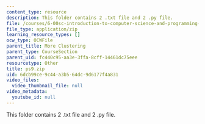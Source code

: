 ```yaml
---
content_type: resource
description: This folder contains 2 .txt file and 2 .py file.
file: /courses/6-00sc-introduction-to-computer-science-and-programming-spring-2011/6dcb99ce9c44a3b564dc9d6177f4a831_ps9.zip
file_type: application/zip
learning_resource_types: []
ocw_type: OCWFile
parent_title: More Clustering
parent_type: CourseSection
parent_uid: fc440c95-aa3e-3ffa-8cff-14461dc75eee
resourcetype: Other
title: ps9.zip
uid: 6dcb99ce-9c44-a3b5-64dc-9d6177f4a831
video_files:
  video_thumbnail_file: null
video_metadata:
  youtube_id: null
---
```

This folder contains 2 .txt file and 2 .py file.

